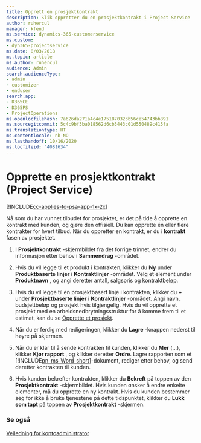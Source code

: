 ```yaml
---
title: Opprett en prosjektkontrakt
description: Slik oppretter du en prosjektkontrakt i Project Service
author: ruhercul
manager: kfend
ms.service: dynamics-365-customerservice
ms.custom:
- dyn365-projectservice
ms.date: 8/03/2018
ms.topic: article
ms.author: ruhercul
audience: Admin
search.audienceType:
- admin
- customizer
- enduser
search.app:
- D365CE
- D365PS
- ProjectOperations
ms.openlocfilehash: 7a626da271a4c4e1751870323b56ce54743bb891
ms.sourcegitcommit: 5c4c9bf3ba018562d6cb3443c01d550489c415fa
ms.translationtype: HT
ms.contentlocale: nb-NO
ms.lasthandoff: 10/16/2020
ms.locfileid: "4081634"
---
```

# <a name="create-a-project-contract-project-service"></a>Opprette en prosjektkontrakt (Project Service)

[!INCLUDE[cc-applies-to-psa-app-1x-2x](../includes/cc-applies-to-psa-app-1x-2x.md)]

Nå som du har vunnet tilbudet for prosjektet, er det på tide å opprette en kontrakt med kunden, og gjøre den offisiell. Du kan opprette én eller flere kontrakter for hvert tilbud. Når du oppretter en kontrakt, er du i **kontrakt** fasen av prosjektet.  
  
1. I **Prosjektkontrakt** -skjermbildet fra det forrige trinnet, endrer du informasjon etter behov i **Sammendrag** -området.  
  
2. Hvis du vil legge til et produkt i kontrakten, klikker du **Ny** under **Produktbaserte linjer** i **Kontraktlinjer** -området. Velg et element under **Produktnavn** , og angi deretter antall, salgspris og kontraktbeløp.  
  
3. Hvis du vil legge til en prosjektbasert linje i kontrakten, klikker du **+** under **Prosjektbaserte linjer** i **Kontraktlinjer** -området. Angi navn, budsjettbeløp og prosjekt hvis tilgjengelig. Hvis du vil opprette et prosjekt med en arbeidsnedbrytningsstruktur for å komme frem til et estimat, kan du se [Opprette et prosjekt](../psa/create-project.md).  
  
4. Når du er ferdig med redigeringen, klikker du **Lagre** -knappen nederst til høyre på skjermen.  
  
5. Når du er klar til å sende kontrakten til kunden, klikker du **Mer** (...), klikker **Kjør rapport** , og klikker deretter **Ordre**. Lagre rapporten som et [!INCLUDE[pn_ms_Word_short](../includes/pn-ms-word-short.md)]-dokument, rediger etter behov, og send deretter kontrakten til kunden.  
  
6. Hvis kunden bekrefter kontrakten, klikker du **Bekreft** på toppen av den **Prosjektkontrakt** -skjermbildet. Hvis kunden ønsker å endre enkelte elementer, må du opprette en ny kontrakt. Hvis du kunden bestemmer seg for ikke å bruke tjenestene på dette tidspunktet, klikker du **Lukk som tapt** på toppen av **Prosjektkontrakt** -skjermen.  
  
### <a name="see-also"></a>Se også  
 [Veiledning for kontoadministrator](../psa/account-manager-guide.md)
